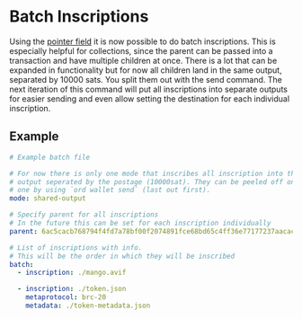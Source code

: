 Batch Inscriptions
==================

Using the [pointer field](./pointer.md) it is now possible to do batch
inscriptions. This is especially helpful for collections, since the parent can
be passed into a transaction and have multiple children at once. There is a lot
that can be expanded in functionality but for now all children land in the same
output, separated by 10000 sats. You split them out with the send command. The
next iteration of this command will put all inscriptions into separate outputs
for easier sending and even allow setting the destination for each individual
inscription.

Example
-------

```yaml
# Example batch file

# For now there is only one mode that inscribes all inscription into the same
# output seperated by the postage (10000sat). They can be peeled off one by
# one by using `ord wallet send` (last out first).
mode: shared-output

# Specify parent for all inscriptions
# In the future this can be set for each inscription individually
parent: 6ac5cacb768794f4fd7a78bf00f2074891fce68bd65c4ff36e77177237aacacai0

# List of inscriptions with info.
# This will be the order in which they will be inscribed
batch:
  - inscription: ./mango.avif

  - inscription: ./token.json
    metaprotocol: brc-20
    metadata: ./token-metadata.json
```
